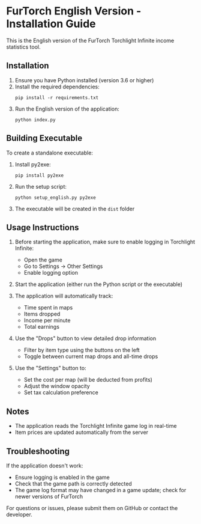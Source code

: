 # FurTorch English Version - Installation Guide

This is the English version of the FurTorch Torchlight Infinite income statistics tool.

## Installation

1. Ensure you have Python installed (version 3.6 or higher)
2. Install the required dependencies:
   ```
   pip install -r requirements.txt
   ```
3. Run the English version of the application:
   ```
   python index.py
   ```

## Building Executable

To create a standalone executable:
1. Install py2exe:
   ```
   pip install py2exe
   ```
2. Run the setup script:
   ```
   python setup_english.py py2exe
   ```
3. The executable will be created in the `dist` folder

## Usage Instructions

1. Before starting the application, make sure to enable logging in Torchlight Infinite:
   - Open the game
   - Go to Settings -> Other Settings
   - Enable logging option

2. Start the application (either run the Python script or the executable)

3. The application will automatically track:
   - Time spent in maps
   - Items dropped
   - Income per minute
   - Total earnings

4. Use the "Drops" button to view detailed drop information
   - Filter by item type using the buttons on the left
   - Toggle between current map drops and all-time drops

5. Use the "Settings" button to:
   - Set the cost per map (will be deducted from profits)
   - Adjust the window opacity
   - Set tax calculation preference

## Notes

- The application reads the Torchlight Infinite game log in real-time
- Item prices are updated automatically from the server

## Troubleshooting

If the application doesn't work:
- Ensure logging is enabled in the game
- Check that the game path is correctly detected
- The game log format may have changed in a game update; check for newer versions of FurTorch

For questions or issues, please submit them on GitHub or contact the developer.
